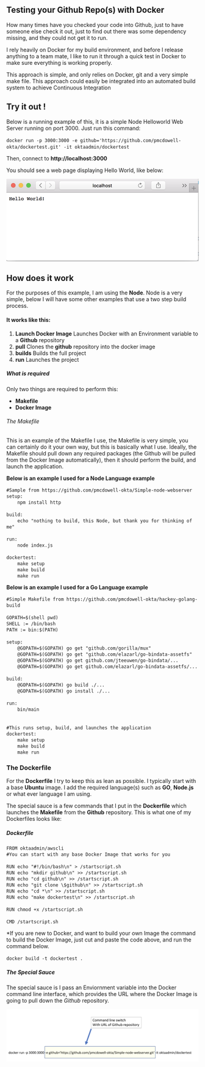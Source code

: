 ## Testing your Github Repo(s) with Docker

How many times have you checked your code into Github, just to have someone else check it out, just to find out there was some dependency missing, and they could not get it to run.

I rely heavily on Docker for my build environment, and before I release anything to a team mate, I like to run it through a quick test in Docker to make sure everything is working properly.

This approach is simple, and only relies on Docker, git and a very simple make file. This approach could easily be integrated into an automated build system to achieve Continuous Integration

## Try it out !

Below is a running example of this, it is a simple Node Helloworld Web Server running on port
3000. Just run this command:

`docker run -p 3000:3000 -e github='https://github.com/pmcdowell-okta/dockertest.git' -it oktaadmin/dockertest`

Then, connect to **http://localhost:3000**

You should see a web page displaying Hello World, like below:

![Hello World](images/helloworld.png)

## How does it work

For the purposes of this example, I am using the **Node**. Node is a very simple, below I will
have some other examples that use a two step build process.

#### It works like this:

1. **Launch Docker Image**   Launches Docker with an Environment variable to a **Github** repository
2. **pull**   Clones the **github** repository into the docker image
3. **builds**   Builds the full project
4. **run**    Launches the project   

##### What is required

Only two things are required to perform this:

* **Makefile**
* **Docker Image**

###### The Makefile

This is an example of the Makefile I use, the Makefile is very simple, you can certainly do
it your own way, but this is basically what I use. Ideally, the Makefile should pull down
any required packages (the Github will be pulled from the Docker Image automatically), then
it should perform the build, and launch the application. 

**Below is an example I used for a Node Language example**

``` 
#Sample from https://github.com/pmcdowell-okta/Simple-node-webserver
setup:
	npm install http

build:
	echo "nothing to build, this Node, but thank you for thinking of me"

run:
	node index.js

dockertest:
	make setup
	make build
	make run
```

**Below is an example I used for a Go Language example**

``` 
#Simple Makefile from https://github.com/pmcdowell-okta/hackey-golang-build

GOPATH=$(shell pwd)
SHELL := /bin/bash
PATH := bin:$(PATH)

setup:
	@GOPATH=$(GOPATH) go get "github.com/gorilla/mux"
	@GOPATH=$(GOPATH) go get "github.com/elazarl/go-bindata-assetfs"
	@GOPATH=$(GOPATH) go get github.com/jteeuwen/go-bindata/...
	@GOPATH=$(GOPATH) go get github.com/elazarl/go-bindata-assetfs/...
	
build: 
	@GOPATH=$(GOPATH) go build ./...
	@GOPATH=$(GOPATH) go install ./...

run: 
	bin/main


#This runs setup, build, and launches the application
dockertest:
    make setup
    make build
    make run

```


### The Dockerfile

For the **Dockerfile** I try to keep this as lean as possible. I typically start with a base **Ubuntu** image. I add the required language(s) such as **GO**, **Node.js** or what ever language I am using.

The special sauce is a few commands that I put in the **Dockerfile** which launches the **Makefile**
from the **Github** repository. This is what one of my Dockerfiles looks like:

##### Dockerfile

```
FROM oktaadmin/awscli 
#You can start with any base Docker Image that works for you

RUN echo "#!/bin/bash\n" > /startscript.sh
RUN echo "mkdir github\n" >> /startscript.sh
RUN echo "cd github\n" >> /startscript.sh
RUN echo "git clone \$github\n" >> /startscript.sh
RUN echo "cd *\n" >> /startscript.sh
RUN echo "make dockertest\n" >> /startscript.sh

RUN chmod +x /startscript.sh

CMD /startscript.sh
```

*If you are new to Docker, and want to build your own Image the command to build the Docker 
Image, just cut and paste the code above, and run the command below.

`docker build -t dockertest .`

##### The Special Sauce

The special sauce is I pass an Enviornment variable into the Docker command line interface,
which provides the URL where the Docker Image is going to pull down the *Github* repository.

![Hello World](images/specialsauce.png)







